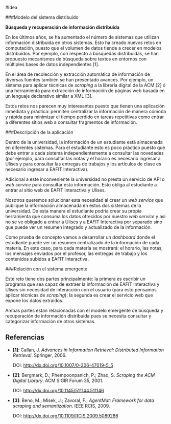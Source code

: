 #Idea

###Modelo del sistema distribuido

**Búsqueda y recuperación de información distribuida**

En los últimos años, se ha aumentado el número de sistemas que utilizan
información distribuida en otros sistemas. Esto ha creado nuevos retos
en computación, puesto que el volumen de datos tiende a crecer en modelos
distribuidos. Por ejemplo, con respecto a búsquedas distribuidas,
se han propuesto mecanismos de búsqueda sobre
textos en entornos con múltiples bases de datos independientes [1].

En el área de recolección y extracción automática de información
de diversas fuentes también se han presentado avances. Por
ejemplo, un sistema para aplicar técnicas de *scraping* a la librería digital de
la ACM [2] ó una herramienta para extracción de información de páginas web basada
en un lenguaje declarativo similar a XML [3].

Estos retos nos parecen muy interesantes puesto que tienen una aplicación inmediata
y práctica: permiten centralizar la información de manera cómoda y rápida para minimizar
el tiempo perdido en tareas repetitivas como entrar a diferentes sitios web a consultar
fragmentos de información.

###Descripción de la aplicación

Dentro de la universidad, la información de un estudiante está almacenada
en diferentes sistemas. Para el estudiante esto es poco práctico 
puesto que debe entrar a cada sistema independientemente a consultar
las novedades (por ejemplo, para consultar las notas y el horario 
es necesario ingresar a Ulises y para consultar las entregas de trabajos
y los artículos de clase es necesario ingresar a EAFIT Interactiva).

Adicional a este inconveniente la universidad no presta un servicio de 
API o *web service* para consultar esta información. Esto obliga al estudiante
a entrar al sitio web de EAFIT Interactiva y Ulises.

Nosotros queremos solucionar esta necesidad al crear un *web service* que publique 
la información almacenada en estos dos sistemas de la universidad. De esta manera el 
estudiante podría crear su propia herramienta que consuma los datos ofrecidos por 
nuestro *web service* y así no se ve obligado a entrar a Ulises y a EAFIT Interactiva por separado
sino que puede ver un resumen integrado y actualizado de la información.

Como prueba de concepto vamos a desarrollar un *dashboard* donde el estudiante puede
ver un resumen centralizado de la información de cada materia. En este caso, para cada matería
se mostrará: el horario, las notas, los mensajes 
enviados por el profesor, las entregas de trabajo y los contenidos subidos a EAFIT Interactiva.

###Relación con el sistema emergente

Este reto tiene dos partes principalmente: la primera es escribir un programa que sea 
capaz de extraer la información de EAFIT Interactiva y Ulises sin necesidad de interacción con el 
usuario (para esto pensamos aplicar técnicas de *scraping*); la segunda es crear el servicio web que expone los datos extraídos.

Ambas partes estan relacionadas con el modelo emergente de búsqueda y recuperación de 
información distribuida pues se necesita consultar y categorizar información de otros 
sistemas.

## Referencias

* **[1]**: Callan, J. *Advances in Information Retrieval: Distributed Information Retrieval*. Springer, 2006.

  DOI: http://dx.doi.org/10.1007/0-306-47019-5_5

* **[2]**: Bergmark, D.; Phempoonpanich, P.; Zhao, S. *Scraping the ACM Digital Library*. ACM SIGIR Forum 35, 2001.

  DOI: http://dx.doi.org/10.1145/511144.511146
  
* **[3]**: Beno, M.; Misek, J.; Zavoral, F.; *AgentMat: Framework for data scraping and semantization*. IEEE RCIS, 2009.

  DOI: http://dx.doi.org/10.1109/RCIS.2009.5089286